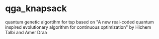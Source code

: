 # qga_knapsack
quantum genetic algortihm for tsp
based on "A new real-coded quantum inspired evolutionary algorithm for continuous optimization" by Hichem Talbi and Amer Draa

